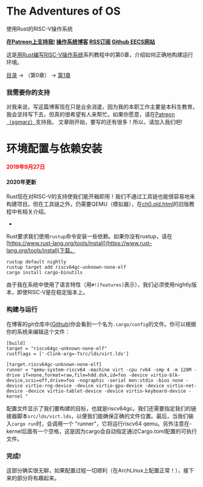 # The Adventures of OS

使用Rust的RISC-V操作系统

**[在Patreon上支持我!](https://www.patreon.com/sgmarz)  [操作系统博客](http://osblog.stephenmarz.com/)  [RSS订阅](http://osblog.stephenmarz.com/feed.rss)  [Github ](https://github.com/sgmarz)  [EECS网站](http://web.eecs.utk.edu/~smarz1)**

这是[用Rust编写RISC-V操作系统](http://osblog.stephenmarz.com/index.html)系列教程中的第0章，介绍如何正确地构建运行环境。

[目录](http://osblog.stephenmarz.com/index.html) → （第0章） → [第1章](http://osblog.stephenmarz.com/ch1.html)

### 我需要你的支持

对我来说，写这篇博客现在只是业余消遣，因为我的本职工作主要是本科生教育。我会坚持写下去，但真的很希望有人来帮忙。如果你愿意，请在[Patreon（sgmarz）](https://www.patreon.com/sgmarz)支持我。
文章刚开始，要写的还有很多！所以，请加入我们吧!



# 环境配置与依赖安装

**<span style='color:red;'>2019年9月27日</span>**

#### 2020年更新

Rust现在对RISC-V的支持使我们能开箱即用！我们不通过工具链也能很容易地来构建项目。但在工具链之外，仍需要QEMU（模拟器），在[ch0.old.html](http://osblog.stephenmarz.com/ch0.old.html)的旧版教程中有相关介绍。

- 

Rust要求我们使用`rustup`命令安装一些依赖。如果你没有rustup，请在[https://www.rust-lang.org/tools/install](https://www.rust-lang.org/tools/install)下载。

```
rustup default nightly
rustup target add riscv64gc-unknown-none-elf
cargo install cargo-binutils
```

由于我在系统中使用了语言特性（用`#![features]`表示），我们必须使用nightly版本，即使RISC-V是在稳定版本上。

### 构建与运行

在博客的git仓库中[(Github)](https://github.com/sgmarz/osblog)你会看到一个名为`.cargo/config`的文件。你可以根据你的系统来编辑这个文件：

```
[build]
target = "riscv64gc-unknown-none-elf"
rustflags = ['-Clink-arg=-Tsrc/lds/virt.lds']

[target.riscv64gc-unknown-none-elf]
runner = "qemu-system-riscv64 -machine virt -cpu rv64 -smp 4 -m 128M -drive if=none,format=raw,file=hdd.dsk,id=foo -device virtio-blk-device,scsi=off,drive=foo -nographic -serial mon:stdio -bios none -device virtio-rng-device -device virtio-gpu-device -device virtio-net-device -device virtio-tablet-device -device virtio-keyboard-device -kernel "	
```

配置文件显示了我们要构建的目标，也就是riscv64gc。我们还需要指定我们的链接器脚本`src/lds/virt.lds`，以便我们能确保正确的文件位置。最后，当我们输入`cargo run`时，会调用一个 "runner"，它将运行riscv64 qemu。另外注意在-kernel后面有一个空格，这是因为cargo会自动指定通过Cargo.toml配置的可执行文件。

### 完成!

这部分确实很无聊，如果配置过程一切顺利（在ArchLinux上配置正常！），接下来的部分将有趣起来。

